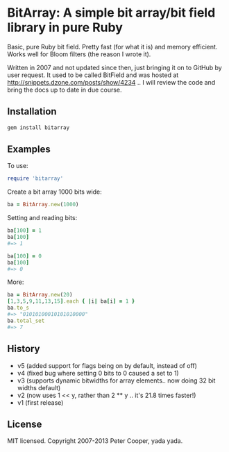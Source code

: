 # BitArray: A simple bit array/bit field library in pure Ruby

Basic, pure Ruby bit field. Pretty fast (for what it is) and memory efficient. Works well for Bloom filters (the reason I wrote it).

Written in 2007 and not updated since then, just bringing it on to GitHub by user request. It used to be called BitField and was hosted at http://snippets.dzone.com/posts/show/4234 .. I will review the code and bring the docs up to date in due course.

## Installation

```ruby
gem install bitarray
```

## Examples

To use:

```ruby
require 'bitarray'
```

Create a bit array 1000 bits wide:

```ruby
ba = BitArray.new(1000)
```

Setting and reading bits:

```ruby
ba[100] = 1
ba[100]
#=> 1

ba[100] = 0
ba[100]
#=> 0
```

More:

```ruby
ba = BitArray.new(20)
[1,3,5,9,11,13,15].each { |i| ba[i] = 1 }
ba.to_s
#=> "01010100010101010000"
ba.total_set
#=> 7
```

## History
- v5 (added support for flags being on by default, instead of off)
- v4 (fixed bug where setting 0 bits to 0 caused a set to 1)
- v3 (supports dynamic bitwidths for array elements.. now doing 32 bit widths default)
- v2 (now uses 1 << y, rather than 2 ** y .. it's 21.8 times faster!)
- v1 (first release)

## License

MIT licensed. Copyright 2007-2013 Peter Cooper, yada yada.